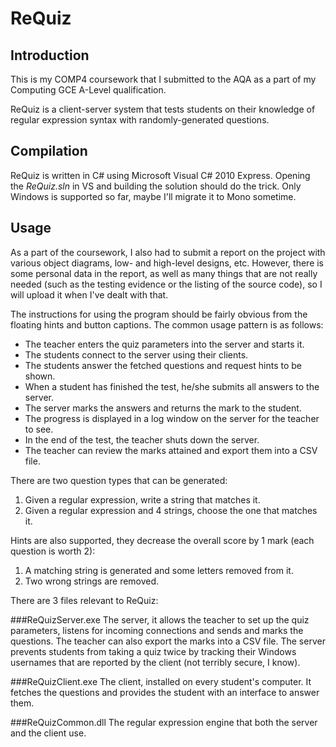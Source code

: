 ReQuiz
======

Introduction
------------

This is my COMP4 coursework that I submitted to the AQA as a part of my Computing
GCE A-Level qualification.

ReQuiz is a client-server system that tests students on their knowledge of regular
expression syntax with randomly-generated questions.

Compilation
-----------

ReQuiz is written in C# using Microsoft Visual C# 2010 Express. Opening the 
*ReQuiz.sln* in VS and building the solution should do the trick.
Only Windows is supported so far, maybe I'll migrate it to Mono sometime.

Usage
-----

As a part of the coursework, I also had to submit a report on the project with
various object diagrams, low- and high-level designs, etc. However, there is some
personal data in the report, as well as many things that are not really needed
(such as the testing evidence or the listing of the source code), so I will upload it
when I've dealt with that.

The instructions for using the program should be fairly obvious from the floating hints
and button captions. The common usage pattern is as follows:

* The teacher enters the quiz parameters into the server and starts it.
* The students connect to the server using their clients.
* The students answer the fetched questions and request hints to be shown.
* When a student has finished the test, he/she submits all answers to the server.
* The server marks the answers and returns the mark to the student.
* The progress is displayed in a log window on the server for the teacher to see.
* In the end of the test, the teacher shuts down the server.
* The teacher can review the marks attained and export them into a CSV file.

There are two question types that can be generated:

1. Given a regular expression, write a string that matches it.
2. Given a regular expression and 4 strings, choose the one that matches it.

Hints are also supported, they decrease the overall score by 1 mark (each question is worth 2):

1. A matching string is generated and some letters removed from it.
2. Two wrong strings are removed.

There are 3 files relevant to ReQuiz:

###ReQuizServer.exe
The server, it allows the teacher to set up the quiz parameters, listens for 
incoming connections and sends and marks the questions. The teacher can also 
export the marks into a CSV file. The server prevents students from taking a
quiz twice by tracking their Windows usernames that are reported by the client 
(not terribly secure, I know).

###ReQuizClient.exe
The client, installed on every student's computer. It fetches the questions and
provides the student with an interface to answer them.

###ReQuizCommon.dll
The regular expression engine that both the server and the client use.

